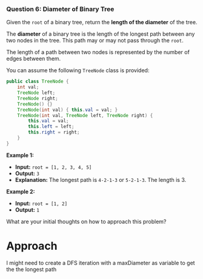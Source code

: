 ### **Question 6: Diameter of Binary Tree**

Given the `root` of a binary tree, return the **length of the diameter** of the tree.

The **diameter** of a binary tree is the length of the longest path between any two nodes in the tree. This path may or may not pass through the `root`.

The length of a path between two nodes is represented by the number of edges between them.

You can assume the following `TreeNode` class is provided:

```java
public class TreeNode {
    int val;
    TreeNode left;
    TreeNode right;
    TreeNode() {}
    TreeNode(int val) { this.val = val; }
    TreeNode(int val, TreeNode left, TreeNode right) {
        this.val = val;
        this.left = left;
        this.right = right;
    }
}
```

**Example 1:**

  * **Input:** `root = [1, 2, 3, 4, 5]`
  * **Output:** `3`
  * **Explanation:** The longest path is `4-2-1-3` or `5-2-1-3`. The length is 3.

**Example 2:**

  * **Input:** `root = [1, 2]`
  * **Output:** `1`

What are your initial thoughts on how to approach this problem?

# Approach
I might need to create a DFS iteration with a maxDiameter as variable to get the the longest path
